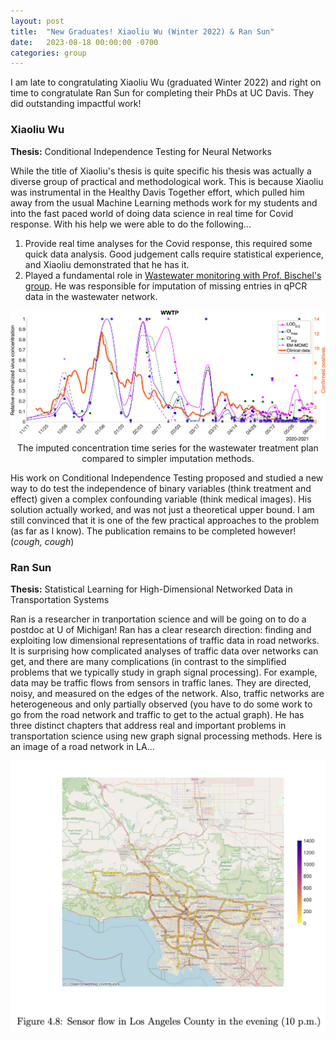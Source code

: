 ```yaml
---
layout: post
title:  "New Graduates! Xiaoliu Wu (Winter 2022) & Ran Sun"
date:   2023-08-18 00:00:00 -0700
categories: group
---
```


I am late to congratulating Xiaoliu Wu (graduated Winter 2022) and right on time to congratulate Ran Sun for completing their PhDs at UC Davis.  They did outstanding impactful work!

### Xiaoliu Wu

**Thesis:** Conditional Independence Testing for Neural Networks

While the title of Xiaoliu's thesis is quite specific his thesis was actually a diverse group of practical and methodological work.  This is because Xiaoliu was instrumental in the Healthy Davis Together effort, which pulled him away from the usual Machine Learning methods work for my students and into the fast paced world of doing data science in real time for Covid response.  With his help we were able to do the following...

1. Provide real time analyses for the Covid response, this required some quick data analysis.  Good judgement calls require statistical experience, and Xiaoliu demonstrated that he has it.
2. Played a fundamental role in [Wastewater monitoring with Prof. Bischel's group](https://jsharpna.github.io/projects/2022/07/29/wastewater-paper.html).  He was responsible for imputation of missing entries in qPCR data in the wastewater network.

<p align='center'>
<img src="/images/wasteimpute.jpeg" width="600"><br>
The imputed concentration time series for the wastewater treatment plan compared to simpler imputation methods.
</p>

His work on Conditional Independence Testing proposed and studied a new way to do test the independence of binary variables (think treatment and effect) given a complex confounding variable (think medical images).  His solution actually worked, and was not just a theoretical upper bound.  I am still convinced that it is one of the few practical approaches to the problem (as far as I know).  The publication remains to be completed however!  (*cough, cough*)

### Ran Sun

**Thesis:** Statistical Learning for High-Dimensional Networked Data in Transportation Systems

Ran is a researcher in tranportation science and will be going on to do a postdoc at U of Michigan!  Ran has a clear research direction: finding and exploiting low dimensional representations of traffic data in road networks.  It is surprising how complicated analyses of traffic data over networks can get, and there are many complications (in contrast to the simplified problems that we typically study in graph signal processing).  For example, data may be traffic flows from sensors in traffic lanes.  They are directed, noisy, and measured on the edges of the network.  Also, traffic networks are heterogeneous and only partially observed (you have to do some work to go from the road network and traffic to get to the actual graph).  He has three distinct chapters that address real and important problems in transportation science using new graph signal processing methods.  Here is an image of a road network in LA...

<p align='center'>
<img src="/images/sensor_flow_la.png" width="800"><br>
</p>
